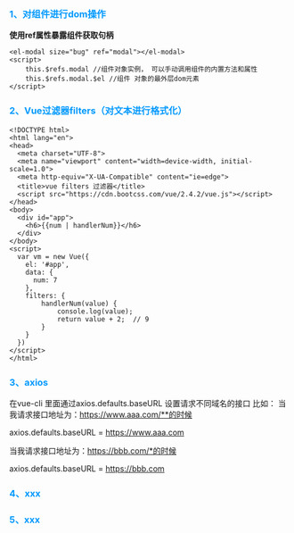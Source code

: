 <font color='#0099ff'><h3>1、对组件进行dom操作</h3></font>
**使用ref属性暴露组件获取句柄**
```
<el-modal size="bug" ref="modal"></el-modal>
<script>
    this.$refs.modal //组件对象实例， 可以手动调用组件的内置方法和属性
    this.$refs.modal.$el //组件 对象的最外层dom元素
</script>
```

<font color='#0099ff'><h3>2、Vue过滤器filters（对文本进行格式化）</h3></font>

```
<!DOCTYPE html>
<html lang="en">
<head>
  <meta charset="UTF-8">
  <meta name="viewport" content="width=device-width, initial-scale=1.0">
  <meta http-equiv="X-UA-Compatible" content="ie=edge">
  <title>vue filters 过滤器</title>
  <script src="https://cdn.bootcss.com/vue/2.4.2/vue.js"></script>
</head>
<body>
  <div id="app">
    <h6>{{num | handlerNum}}</h6>
  </div>
</body>
<script>
  var vm = new Vue({
    el: '#app',
    data: {
      num: 7
    },
    filters: {
        handlerNum(value) {
            console.log(value);
            return value + 2;  // 9
        }
    }
  })
</script>
</html>
```

<font color='#0099ff'><h3>3、axios</h3></font>
在vue-cli 里面通过axios.defaults.baseURL 设置请求不同域名的接口
比如：
当我请求接口地址为：https://www.aaa.com/**的时候

axios.defaults.baseURL = https://www.aaa.com

当我请求接口地址为：https://bbb.com/*的时候

axios.defaults.baseURL = https://bbb.com


<font color='#0099ff'><h3>4、xxx</h3></font>

<font color='#0099ff'><h3>5、xxx</h3></font>
